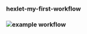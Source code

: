 ### hexlet-my-first-workflow
### ![example workflow](https://github.com/mxclg/hexlet-my-first-workflow/blob/main/.github/workflows/hello-world.yml/badge.svg)